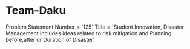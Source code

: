 # Team-Daku
Problem Statement Number = '125'
Title = 'Student Innovation, Disaster Management includes ideas related to risk mitigation and Planning before,after or Duration of Disaster'
